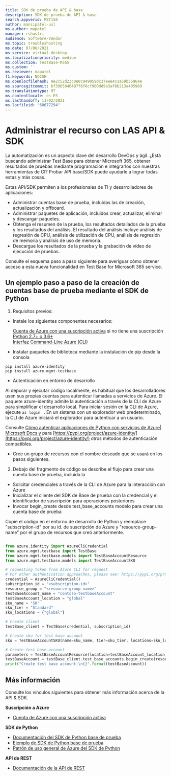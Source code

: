 ```yaml
---
title: SDK de prueba de API & base
description: SDK de prueba de API & base
search.appverid: MET150
author: mansipatel-usl
ms.author: mapatel
manager: rshastri
audience: Software-Vendor
ms.topic: troubleshooting
ms.date: 07/06/2021
ms.service: virtual-desktop
ms.localizationpriority: medium
ms.collection: TestBase-M365
ms.custom: ''
ms.reviewer: mapatel
f1.keywords: NOCSH
ms.openlocfilehash: 9e2c52d23c0e0c949059dc37eee4c1a59b35964e
ms.sourcegitcommit: bf3965b46487f6f8cf900dd9a3af8b213a405989
ms.translationtype: MT
ms.contentlocale: es-ES
ms.lasthandoff: 11/02/2021
ms.locfileid: "60677294"
---
```

# <a name="manage-your-resource-with-sdk--apis"></a>Administrar el recurso con LAS API & SDK
La automatización es un aspecto clave del desarrollo DevOps y ágil. ¿Está buscando administrar Test Base para obtener Microsoft 365, obtener resultados de pruebas mediante programación e integrarlos con nuestras herramientas de CI? Probar API base/SDK puede ayudarle a lograr todas estas y más cosas. 

Estas API/SDK permiten a los profesionales de TI y desarrolladores de aplicaciones: 
- Administrar cuentas base de prueba, incluidas las de creación, actualización y offboard. 
- Administrar paquetes de aplicación, incluidos crear, actualizar, eliminar y descargar paquetes. 
- Obtenga el resumen de la prueba, los resultados detallados de la prueba y los resultados del análisis. El resultado del análisis incluye análisis de regresión de CPU, análisis de utilización de CPU, análisis de regresión de memoria y análisis de uso de memoria. 
- Descargue los resultados de la prueba y la grabación de vídeo de ejecución de pruebas.  

Consulte el esquema paso a paso siguiente para averiguar cómo obtener acceso a esta nueva funcionalidad en Test Base for Microsoft 365 service.

## <a name="a-step-by-step-example-of-test-base-account-creation-by-using-python-sdk"></a>Un ejemplo paso a paso de la creación de cuentas base de prueba mediante el SDK de Python

1. Requisitos previos: 

- Instale los siguientes componentes necesarios: 

    [Cuenta de Azure con una suscripción activa](https://azure.microsoft.com/free/?utm_source=campaign&utm_campaign=python-dev-center&mktingSource=environment-setup) si no tiene una suscripción<br>
    [Python 2.7+ o 3.6+](https://www.python.org/downloads)<br>
    [Interfaz Command-Line Azure (CLI)](/cli/azure/install-azure-cli) <br>

- Instalar paquetes de biblioteca mediante la instalación de pip desde la consola 

```
pip install azure-identity 
pip install azure-mgmt-testbase  
```

- Autenticación en entorno de desarrollo 

Al depurar y ejecutar código localmente, es habitual que los desarrolladores usen sus propias cuentas para autenticar llamadas a servicios de Azure. El paquete azure-identity admite la autenticación a través de la CLI de Azure para simplificar el desarrollo local. Para iniciar sesión en la CLI de Azure, ejecute ```az login ``` . En un sistema con un explorador web predeterminado, la CLI de Azure iniciará el explorador para autenticar a un usuario. 

Consulte [Cómo autenticar aplicaciones de Python con servicios de Azure| Microsoft Docs y](/azure/developer/python/azure-sdk-authenticate)  para [https://pypi.org/project/azure-identity/](https://pypi.org/project/azure-identity/) otros métodos de autenticación compatibles. 

 - Cree un grupo de recursos con el nombre deseado que se usará en los pasos siguientes. 

2. Debajo del fragmento de código se describe el flujo para crear una cuenta base de prueba, incluida la 

- Solicitar credenciales a través de la CLI de Azure para la interacción con Azure 
- Inicializar el cliente del SDK de Base de prueba con la credencial y el identificador de suscripción para operaciones posteriores 
- Invocar begin_create desde test_base_accounts modelo para crear una cuenta base de prueba 

Copie el código en el entorno de desarrollo de Python y reemplace "subscription-id" por su id. de suscripción de Azure y "resource-group-name" por el grupo de recursos que creó anteriormente. 

 
```python

from azure.identity import AzureCliCredential
from azure.mgmt.testbase import TestBase
from azure.mgmt.testbase.models import TestBaseAccountResource
from azure.mgmt.testbase.models import TestBaseAccountSKU

# requesting token from Azure CLI for request
# For other authentication approaches, please see: https://pypi.org/project/azure-identity/
credential = AzureCliCredential()
subscription_id = "<subscription-id>"
resource_group = "<resource-group-name>"
testBaseAccount_name = "contoso-testbaseAccount"
testBaseAccount_location = "global"
sku_name = "S0"
sku_tier = "Standard"
sku_locations = {"global"}

# Create client
testBase_client = TestBase(credential, subscription_id)

# Create sku for test base account
sku = TestBaseAccountSKU(name=sku_name, tier=sku_tier, locations=sku_locations)

# Create test base account
parameters = TestBaseAccountResource(location=testBaseAccount_location, sku=sku)
testBaseAccount = testBase_client.test_base_accounts.begin_create(resource_group, testBaseAccount_name, parameters).result()
print("Create test base account:\n{}".format(testBaseAccount))

```


## <a name="learn-more"></a>Más información 

Consulte los vínculos siguientes para obtener más información acerca de la API & SDK. 

**Suscripción a Azure** 

- [Cuenta de Azure con una suscripción activa](https://azure.microsoft.com/free/?utm_source=campaign&utm_campaign=python-dev-center&mktingSource=environment-setup) 

**SDK de Python** 

- [Documentación del SDK de Python base de prueba](/python/api/overview/azure/mgmt-testbase-readme?view=azure-python-preview)
- [Ejemplo de SDK de Python base de prueba](https://aka.ms/testbase-sample-py) 
- [Patrón de uso general de Azure del SDK de Python](/azure/developer/python/azure-sdk-overview#provision-and-manage-azure-resources-with-management-libraries) 

**API de REST**  

- [Documentación de la API de REST](https://aka.ms/testbase-api)  
